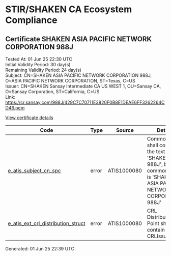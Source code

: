 # STIR/SHAKEN CA Ecosystem Compliance

## Certificate SHAKEN ASIA PACIFIC NETWORK CORPORATION 988J

Tested At: 01 Jun 25 22:30 UTC\
Initial Validity Period: 30 day(s)\
Remaining Validity Period: 24 day(s)\
Subject: CN=SHAKEN ASIA PACIFIC NETWORK CORPORATION 988J, O=ASIA PACIFIC NETWORK CORPORATION, ST=Texas, C=US\
Issuer: CN=SHAKEN Sansay Intermediate CA US WEST 1, OU=Sansay CA, O=Sansay Corporation, ST=California, C=US\
Link: https://cr.sansay.com/988J/429C7C70711E3820F0B8E1DEAE6FF3262264CD46.pem

[View certificate details](https://x509.io/?cert=MIIC4jCCAomgAwIBAgIUQpx8cHEeOCDwuOHerm%2FzJiJkzUYwCgYIKoZIzj0EAwIwgYUxCzAJBgNVBAYTAlVTMRMwEQYDVQQIDApDYWxpZm9ybmlhMRswGQYDVQQKDBJTYW5zYXkgQ29ycG9yYXRpb24xEjAQBgNVBAsMCVNhbnNheSBDQTEwMC4GA1UEAwwnU0hBS0VOIFNhbnNheSBJbnRlcm1lZGlhdGUgQ0EgVVMgV0VTVCAxMB4XDTI1MDUyNjE0MjQwMVoXDTI1MDYyNTE0MjQwMVowfzELMAkGA1UEBhMCVVMxDjAMBgNVBAgMBVRleGFzMSkwJwYDVQQKDCBBU0lBIFBBQ0lGSUMgTkVUV09SSyBDT1JQT1JBVElPTjE1MDMGA1UEAwwsU0hBS0VOIEFTSUEgUEFDSUZJQyBORVRXT1JLIENPUlBPUkFUSU9OIDk4OEowWTATBgcqhkjOPQIBBggqhkjOPQMBBwNCAARqayGFeprmwzc2RtkT24KKEhzhcVQoFfCIwjT6iZkg%2BO8tpHDM2NswlieNECjS%2FuGGElGMO1m5QFhvTfvwDLato4HbMIHYMBYGCCsGAQUFBwEaBAowCKAGFgQ5ODhKMBcGA1UdIAQQMA4wDAYKYIZIAYb%2FCQEBBDAdBgNVHQ4EFgQU2iXQZCD%2BaZZxl07TOiYjw%2BiDTFEwHwYDVR0jBBgwFoAUrNOT9UNDzAq%2BRVgXE32SfNzDAUYwRwYDVR0fBEAwPjA8oDqgOIY2aHR0cHM6Ly9hdXRoZW50aWNhdGUtYXBpLmljb25lY3Rpdi5jb20vZG93bmxvYWQvdjEvY3JsMAwGA1UdEwEB%2FwQCMAAwDgYDVR0PAQH%2FBAQDAgeAMAoGCCqGSM49BAMCA0cAMEQCIBAcQ5kj6yDW3raT3aigY2UU9dm3%2BQBy%2FRsdNvts0A25AiAjUpniuFfYdN6Wm1A%2F8bHpsWmV1QEgLuCnXAp7FlFYAw%3D%3D)

| Code | Type | Source | Details |
|------|------|--------|---------|
| [e_atis_subject_cn_spc](../../ISSUES/e_atis_subject_cn_spc/README.md) | error | ATIS1000080 | Common name shall contain the text string 'SHAKEN 988J', but common name is 'SHAKEN ASIA PACIFIC NETWORK CORPORATION 988J' |
| [e_atis_ext_crl_distribution_struct](../../ISSUES/e_atis_ext_crl_distribution_struct/README.md) | error | ATIS1000080 | CRL Distribution Point shall contain a CRLIssuer field |


Generated: 01 Jun 25 22:39 UTC